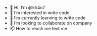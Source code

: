 - 👋 Hi, I’m @kh4n7
- 👀 I’m interested in write code
- 🌱 I’m currently learning to write code
- 💞️ I’m looking to collaborate on company
- 📫 How to reach me text me

<!---
kh4n7/kh4n7 is a ✨ special ✨ repository because its `README.md` (this file) appears on your GitHub profile.
You can click the Preview link to take a look at your changes.
--->
